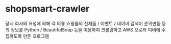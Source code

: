 # shopsmart-crawler

당시 회사의 요청에 의해 각 의류 쇼핑몰의 신제품 / 이벤트 / 네이버 검색어 순위변동 등의 정보를
Python / BeautifulSoap 등을 이용하여 크롤링하고 AWS 오로라 디비에 수집하도록 만든 프로그램
